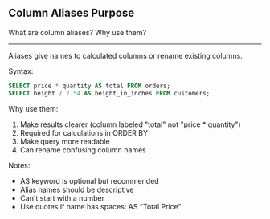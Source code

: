 ## Column Aliases Purpose

What are column aliases? Why use them?

---

Aliases give names to calculated columns or rename existing columns.

Syntax:
```sql
SELECT price * quantity AS total FROM orders;
SELECT height / 2.54 AS height_in_inches FROM customers;
```

Why use them:
1. Make results clearer (column labeled "total" not "price * quantity")
2. Required for calculations in ORDER BY
3. Make query more readable
4. Can rename confusing column names

Notes:
- AS keyword is optional but recommended
- Alias names should be descriptive
- Can't start with a number
- Use quotes if name has spaces: AS "Total Price"

